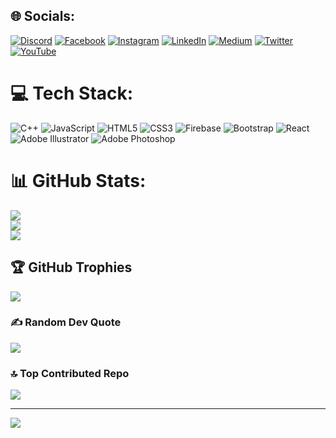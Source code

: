 
## 🌐 Socials:
[![Discord](https://img.shields.io/badge/Discord-%237289DA.svg?logo=discord&logoColor=white)](https://discord.gg/Hamizz#0608) [![Facebook](https://img.shields.io/badge/Facebook-%231877F2.svg?logo=Facebook&logoColor=white)](https://facebook.com/HamizMuzaffar) [![Instagram](https://img.shields.io/badge/Instagram-%23E4405F.svg?logo=Instagram&logoColor=white)](https://instagram.com/hamizmuzaffar) [![LinkedIn](https://img.shields.io/badge/LinkedIn-%230077B5.svg?logo=linkedin&logoColor=white)](https://linkedin.com/in/HamizMuzaffer) [![Medium](https://img.shields.io/badge/Medium-12100E?logo=medium&logoColor=white)](https://medium.com/@HamizMuzaffer) [![Twitter](https://img.shields.io/badge/Twitter-%231DA1F2.svg?logo=Twitter&logoColor=white)](https://twitter.com/@hamiz_muzaffer) [![YouTube](https://img.shields.io/badge/YouTube-%23FF0000.svg?logo=YouTube&logoColor=white)](https://youtube.com/@@hamizmuzaffar9754) 

# 💻 Tech Stack:
![C++](https://img.shields.io/badge/c++-%2300599C.svg?style=for-the-badge&logo=c%2B%2B&logoColor=white) ![JavaScript](https://img.shields.io/badge/javascript-%23323330.svg?style=for-the-badge&logo=javascript&logoColor=%23F7DF1E) ![HTML5](https://img.shields.io/badge/html5-%23E34F26.svg?style=for-the-badge&logo=html5&logoColor=white) ![CSS3](https://img.shields.io/badge/css3-%231572B6.svg?style=for-the-badge&logo=css3&logoColor=white) ![Firebase](https://img.shields.io/badge/firebase-%23039BE5.svg?style=for-the-badge&logo=firebase) ![Bootstrap](https://img.shields.io/badge/bootstrap-%23563D7C.svg?style=for-the-badge&logo=bootstrap&logoColor=white) ![React](https://img.shields.io/badge/react-%2320232a.svg?style=for-the-badge&logo=react&logoColor=%2361DAFB) ![Adobe Illustrator](https://img.shields.io/badge/adobeillustrator-%23FF9A00.svg?style=for-the-badge&logo=adobeillustrator&logoColor=white) ![Adobe Photoshop](https://img.shields.io/badge/adobephotoshop-%2331A8FF.svg?style=for-the-badge&logo=adobephotoshop&logoColor=white)
# 📊 GitHub Stats:
![](https://github-readme-stats.vercel.app/api?username=HamizMuzaffer&theme=dark&hide_border=false&include_all_commits=false&count_private=false)<br/>
![](https://github-readme-streak-stats.herokuapp.com/?user=HamizMuzaffer&theme=dark&hide_border=false)<br/>
![](https://github-readme-stats.vercel.app/api/top-langs/?username=HamizMuzaffer&theme=dark&hide_border=false&include_all_commits=false&count_private=false&layout=compact)

## 🏆 GitHub Trophies
![](https://github-profile-trophy.vercel.app/?username=HamizMuzaffer&theme=gruvbox&no-frame=false&no-bg=true&margin-w=4)

### ✍️ Random Dev Quote
![](https://quotes-github-readme.vercel.app/api?type=horizontal&theme=radical)

### 🔝 Top Contributed Repo
![](https://github-contributor-stats.vercel.app/api?username=HamizMuzaffer&limit=5&theme=dark&combine_all_yearly_contributions=true)

---
[![](https://visitcount.itsvg.in/api?id=HamizMuzaffer&icon=0&color=0)](https://visitcount.itsvg.in)

<!-- Proudly created with GPRM ( https://gprm.itsvg.in ) -->

